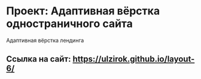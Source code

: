 # Проект: Адаптивная вёрстка одностраничного сайта
Адаптивная вёрстка лендинга

## Ссылка на сайт: https://ulzirok.github.io/layout-6/
